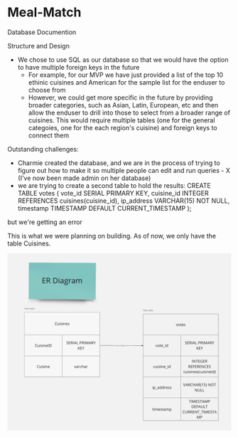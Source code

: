 # Meal-Match 
Database Documention

Structure and Design
- We chose to use SQL as our database so that we would have the option to have multiple foreign keys in the future
    - For example, for our MVP we have just provided a list of the top 10 ethinic cuisines and American for the sample list for the enduser to choose from
    - However, we could get more specific in the future by providing broader categories, such as Asian, Latin, European, etc and then allow the enduser to drill into those to select from a broader range of cuisines. This would require multiple tables (one for the general categoies, one for the each region's cuisine) and foreign keys to connect them

Outstanding challenges:
- Charmie created the database, and we are in the process of trying to figure out how to make it so multiple people can edit and run queries - X (I've now been made admin on her database)
- we are trying to create a second table to hold the results: CREATE TABLE votes ( vote_id SERIAL PRIMARY KEY,   cuisine_id INTEGER REFERENCES cuisines(cuisine_id),   ip_address VARCHAR(15) NOT NULL,   timestamp TIMESTAMP DEFAULT CURRENT_TIMESTAMP );

but we're getting an error

This is what we were planning on building. As of now, we only have the table Cuisines.

![ER Diagram](src/images/schema.png)